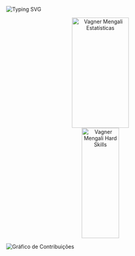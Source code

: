<!-- <img
  width="100%"
  src="https://capsule-render.vercel.app/api?type=wave&color=0:09090B,100:09090B&height=20&section=header"
  alt="Cabeçalho"
/> -->

<img
  src="https://readme-typing-svg.herokuapp.com/?font=Geist+Mono&weight=700&&color=050507&size=35&center=true&vCenter=true&width=1000&lines=Olá,+eu+sou+Vagner+Mengali;Tenho+24+anos;E+atuo+como+Desenvolvedor+de+software;Seja+bem-vindo!+:%29"
  alt="Typing SVG"
/>

<div align="center">
  <img
    width="55%"
    height="295px"
    src="https://github-readme-stats.vercel.app/api?username=vagnermengali&card_width=295&include_all_commits=true&show_icons=true&count_private=true&hide_rank=true&title_color=fafafa&text_color=a1a1aa&bg_color=09090B&border_color=27272a&icon_color=fafafa&border_radius=16&locale=pt-br"
    alt="Vagner Mengali Estatísticas"
  />
  <img
    width="44.5%"
    height="295px"
    src="https://github-readme-stats.vercel.app/api/top-langs/?username=vagnermengali&layout=compact&title_color=fafafa&text_color=a1a1aa&bg_color=09090B&border_color=27272a&icon_color=fafafa&border_radius=16&locale=pt-br&size_weight=0.5&count_weight=0.5"
    alt="Vagner Mengali Hard Skills"
  />
</div>

<img
  src="https://github-readme-activity-graph.vercel.app/graph?username=vagnermengali&bg_color=09090B&color=fafafa&line=818182&point=fafafa&area=true&border_color=27272a&radius=16&title_color=fafafa&area_color=fafafa&grid=false&custom_title=Gráfico%20de%20Contribuições"
  alt="Gráfico de Contribuições"
/>

<!--  <img
  width="100%"
  src="https://capsule-render.vercel.app/api?type=waving&color=0:09090B,100:09090B&height=120&section=footer"
  alt="Rodapé"
/>  -->
